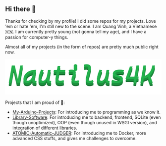 ## Hi there 👋

Thanks for checking by my profile! I did some repos for my projects. Love 'em or hate 'em, I'm still new to the scene.
I am Quang Vinh, a Vietnamese 🇻🇳. I am currently pretty young (not gonna tell my age), and I have a passion for computer-y things.

Almost all of my projects (in the form of repos) are pretty much public right now.


![Colors](https://raw.githubusercontent.com/Nautilus4K/Nautilus4K/refs/heads/main/ColorPalletes.png)


Projects that I am proud of 📖:
- [My-Arduino-Projects](https://github.com/Nautilus4K/My-Arduino-Projects): For introducing me to programming as we know it.
- [Library-Software](https://github.com/Nautilus4K/Library-Software): For introducing me to backend, frontend, SQLite (even though unoptimized), OOP (even though unused in WSGI version), and integration of different libraries.
- [ATOMIC-Automatic-JUDGER](https://github.com/Nautilus4K/ATOMIC-Automatic-JUDGER): For introducing me to Docker, more advanced CSS stuffs, and gives me challenges to overcome.
